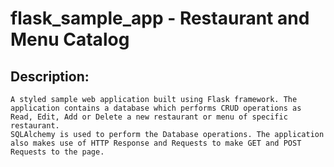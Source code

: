 # flask_sample_app - Restaurant and Menu Catalog

## Description:
	A styled sample web application built using Flask framework. The application contains a database which performs CRUD operations as Read, Edit, Add or Delete a new restaurant or menu of specific restaurant.
	SQLAlchemy is used to perform the Database operations. The application also makes use of HTTP Response and Requests to make GET and POST Requests to the page.
	